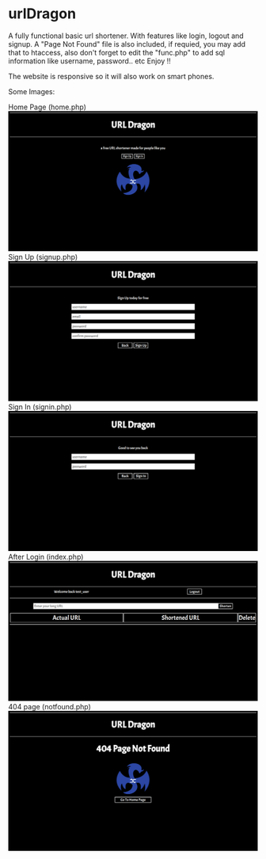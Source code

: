 # urlDragon
A fully functional basic url shortener.
With features like login, logout and signup.
A "Page Not Found" file is also included, if requied, you may add that to htaccess, also don't forget to edit the "func.php" to add sql information like username, password.. etc
Enjoy !!

The website is responsive so it will also work on smart phones.

Some Images:

Home Page (home.php)
![home.php](https://github.com/rpd-512/urlDragon/blob/main/exampleImages/img_1.png)
Sign Up (signup.php)
![signup.php](https://github.com/rpd-512/urlDragon/blob/main/exampleImages/img_2.png)
Sign In (signin.php)
![signin.php](https://github.com/rpd-512/urlDragon/blob/main/exampleImages/img_3.png)
After Login (index.php)
![index.php](https://github.com/rpd-512/urlDragon/blob/main/exampleImages/img_4.png)
404 page (notfound.php)
![Not Found](https://github.com/rpd-512/urlDragon/blob/main/exampleImages/img_5.png)
